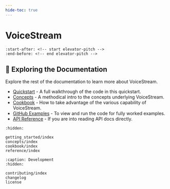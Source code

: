 ```yaml
---
hide-toc: true
---
```


# VoiceStream

```{include} ../README.md
:start-after: <!-- start elevator-pitch -->
:end-before: <!-- end elevator-pitch -->
```

## 📖 Exploring the Documentation

Explore the rest of the documentation to learn more about VoiceStream.
* [Quickstart](getting_started/index) - A full walkthrough of the code in this quickstart.
* [Concepts](concepts/index) - A methodical intro to the concepts underlying VoiceStream.
* [Cookbook](cookbook/index) - How to take advantage of the various capability of VoiceStream.
* [GitHub Examples](https://github.com/DaveDeCaprio/voice-stream/blob/main/examples) - To view and run the code for fully worked examples.
* [API Reference](reference/index) - If you are into reading API docs directly.

```{toctree}
:hidden:

getting_started/index
concepts/index
cookbook/index
reference/index
```

```{toctree}
:caption: Development
:hidden:

contributing/index
changelog
license
```
